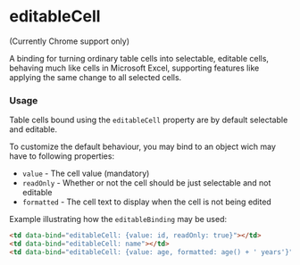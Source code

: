editableCell
============

(Currently Chrome support only)

A binding for turning ordinary table cells into selectable, editable cells, 
behaving much like cells in Microsoft Excel, supporting features like applying 
the same change to all selected cells.

### Usage

Table cells bound using the `editableCell` property are by default selectable and editable. 

To customize the default behaviour, you may bind to an object wich may have to following properties:

 - `value` - The cell value (mandatory)
 - `readOnly` - Whether or not the cell should be just selectable and not editable
 - `formatted` - The cell text to display when the cell is not being edited

Example illustrating how the `editableBinding` may be used:

```html
<td data-bind="editableCell: {value: id, readOnly: true}"></td>
<td data-bind="editableCell: name"></td>
<td data-bind="editableCell: {value: age, formatted: age() + ' years'}"></td>
```